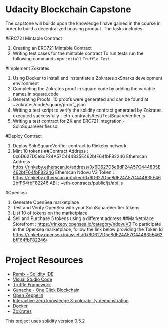 # Udacity Blockchain Capstone

The capstone will builds upon the knowledge I have gained in the course in order to build a decentralized housing product.
The tasks includes

#ERC721 Mintable Contract
1) Creating an ERC721 Mintable Contract
2) Writing test cases for the mintable contract
To run tests run the following commands
`npm install`
`Truffle Test`

#Implement Zokrates
1) Using Docker to install and instantiate a Zokrates zkSnarks development environment
2) Completing the Zokrates proof in square.code by adding the variable names in square.code
3) Generating Proofs. 10 proofs were generated and can be found at ~zokrates/code/square/proof_.json
4) Writing a test script to verify the solidity contract generated by Zokrates executed successfully - eth-contracts/test/TestSquareVerifier.js
5) Writing a test contract for ZK and ERC721 integration - SolnSquareVerifier.sol

#Deploy Contract
1) Deploy SolnSquareVerifier contract to Rinkeby network
2) Mint 10 tokens
##Contract
Address : 0x6D627D5e8dF24A57C444835E462bfF64fbF82246
Etherscan Address : https://rinkeby.etherscan.io/address/0x6D627D5e8dF24A57C444835E462bfF64fbF82246
Etherscan Ndovu V3 Token : https://rinkeby.etherscan.io/token/0x6D627D5e8dF24A57C444835E462bfF64fbF82246
ABI : ~eth-contracts/public/js/abi.js

#Opensea
1) Generate OpenSea marketplace
2) Test and Verify OpenSea with your SolnSquareVerifier tokens
3) List 10 of tokens on the marketplace
4) Sell and Purchase 5 tokens using a different address
##Marketplace
Storefront : https://rinkeby.opensea.io/category/ndovuV3
To participate in the Opensea marketplace, follow the link below providing the  Token Id
https://rinkeby.opensea.io/assets/0x6D627D5e8dF24A57C444835E462bfF64fbF82246/<Token ID>

# Project Resources
* [Remix - Solidity IDE](https://remix.ethereum.org/)
* [Visual Studio Code](https://code.visualstudio.com/)
* [Truffle Framework](https://truffleframework.com/)
* [Ganache - One Click Blockchain](https://truffleframework.com/ganache)
* [Open Zeppelin ](https://openzeppelin.org/)
* [Interactive zero knowledge 3-colorability demonstration](http://web.mit.edu/~ezyang/Public/graph/svg.html)
* [Docker](https://docs.docker.com/install/)
* [ZoKrates](https://github.com/Zokrates/ZoKrates)

This project uses solidity version 0.5.2